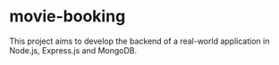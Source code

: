 # movie-booking
This project aims to develop the backend of a real-world application in Node.js, Express.js and MongoDB.
